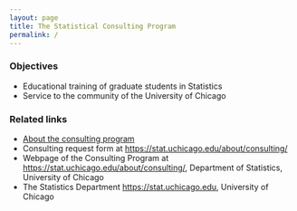 ```yaml
---
layout: page
title: The Statistical Consulting Program 
permalink: /
---
```

### Objectives
* Educational training of graduate students in Statistics
* Service to the community of the University of Chicago

### Related links
* [About the consulting program](https://uofcstatdeptconsult.github.io/about/)
* Consulting request form at https://stat.uchicago.edu/about/consulting/
* Webpage of the Consulting Program at https://stat.uchicago.edu/about/consulting/, Department of Statistics, University of Chicago
* The Statistics Department https://stat.uchicago.edu, University of Chicago

